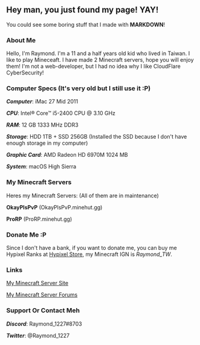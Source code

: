 ## Hey man, you just found my page! YAY!

You could see some boring stuff that I made with **MARKDOWN**!

### About Me

Hello, I'm Raymond. I'm a 11 and a half years old kid who lived in Taiwan. I like to play Mineceaft. I have made 2 Minecraft servers, hope you will enjoy them! I'm not a web-developer, but I had no idea why I like CloudFlare CyberSecurity!

### Computer Specs (It's very old but I still use it :P)

***Computer***: iMac 27 Mid 2011

***CPU***: Intel® Core™ i5-2400 CPU @ 3.10 GHz

***RAM***: 12 GB 1333 MHz DDR3

***Storage***: HDD 1TB + SSD 256GB (Installed the SSD because I don't have enough storage in my computer)

***Graphic Card***: AMD Radeon HD 6970M 1024 MB

***System***: macOS High Sierra

### My Minecraft Servers

Heres my Minecraft Servers: (All of them are in maintenance)

**OkayPlsPvP** (OkayPlsPvP.minehut.gg)

**ProRP** (ProRP.minehut.gg) 

### Donate Me :P

Since I don't have a bank, if you want to donate me, you can buy me Hypixel Ranks at [Hypixel Store](https://store.hypixel.net), my Minecraft IGN is *Raymond_TW*.

### Links

[My Minecraft Server Site](https://idkcraftmc.tk)

[My Minecraft Server Forums](https://idkcraftmc.createmybb4.com)

### Support Or Contact Meh

***Discord***: Raymond_1227#8703

***Twitter***: @Raymond_1227
